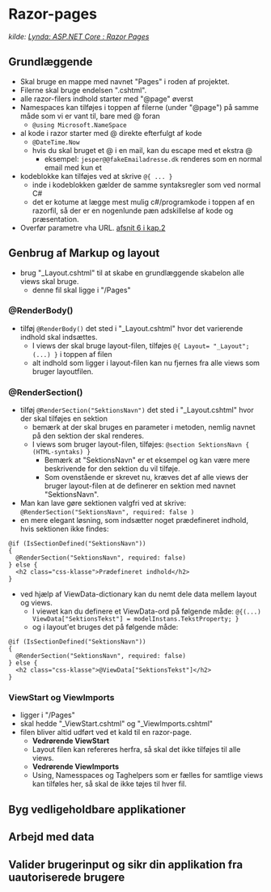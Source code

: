 # Razor-pages
_kilde: [Lynda: ASP.NET Core : Razor Pages](https://www.lynda.com/ASP-NET-tutorials/ASP-NET-Core-Razor-Pages/630622-2.html)_

## Grundlæggende
- Skal bruge en mappe med navnet "Pages" i roden af projektet.
- Filerne skal bruge endelsen ".cshtml".
- alle razor-filers indhold starter med "@page" øverst
- Namespaces kan tilføjes i toppen af filerne (under "@page") på samme måde som vi er vant til, bare med @ foran
  - ```@using Microsoft.NameSpace```
- al kode i razor starter med @ direkte efterfulgt af kode
  - ```@DateTime.Now```
  - hvis du skal bruget et @ i en mail, kan du escape med et ekstra @
    - eksempel: ```jesper@@fakeEmailadresse.dk``` renderes som en normal email med kun et 
- kodeblokke kan tilføjes ved at skrive ``` @{ ... } ```
  - inde i kodeblokken gælder de samme syntaksregler som ved normal C#
  - det er kotume at lægge mest mulig c#/programkode i toppen af en razorfil, så der er en nogenlunde pæn adskillelse af kode og præsentation.
- Overfør parametre vha URL. [afsnit 6 i kap.2](https://www.lynda.com/ASP-NET-tutorials/Passing-parameters-URL/630622/679592-4.html)

## Genbrug af Markup og layout
- brug "_Layout.cshtml" til at skabe en grundlæggende skabelon alle views skal bruge.
  - denne fil skal ligge i "/Pages"
### @RenderBody()
- tilføj ```@RenderBody()``` det sted i "_Layout.cshtml" hvor det varierende indhold skal indsættes.
  - I views der skal bruge layout-filen, tilføjes ```@{ Layout= "_Layout"; (...) }``` i toppen af filen
  - alt indhold som ligger i layout-filen kan nu fjernes fra alle views som bruger layoutfilen.
### @RenderSection()
- tilføj ```@RenderSection("SektionsNavn")``` det sted i "_Layout.cshtml" hvor der skal tilføjes en sektion
  - bemærk at der skal bruges en parameter i metoden, nemlig navnet på den sektion der skal renderes.
  - I views som bruger layout-filen, tilføjes: ```@section SektionsNavn { (HTML-syntaks) }```
    - Bemærk at "SektionsNavn" er et eksempel og kan være mere beskrivende for den sektion du vil tilføje.
    - Som ovenstående er skrevet nu, kræves det af alle views der bruger layout-filen at de definerer en sektion med navnet "SektionsNavn".
- Man kan lave gøre sektionen valgfri ved at skrive: ```@RenderSection("SektionsNavn", required: false )```
- en mere elegant løsning, som indsætter noget prædefineret indhold, hvis sektionen ikke findes:
```
@if (IsSectionDefined("SektionsNavn"))
{
  @RenderSection("SektionsNavn", required: false)
} else {
  <h2 class="css-klasse">Prædefineret indhold</h2>
}
```
- ved hjælp af ViewData-dictionary kan du nemt dele data mellem layout og views.
  - I viewet kan du definere et ViewData-ord på følgende måde: ```@{(...) ViewData["SektionsTekst"] = modelInstans.TekstProperty; } ```
  - og i layout'et bruges det på følgende måde:
```
@if (IsSectionDefined("SektionsNavn"))
{
  @RenderSection("SektionsNavn", required: false)
} else {
  <h2 class="css-klasse">@ViewData["SektionsTekst"]</h2>
}
```
### ViewStart og ViewImports
- ligger i "/Pages"
- skal hedde "_ViewStart.cshtml" og "_ViewImports.cshtml"
- filen bliver altid udført ved et kald til en razor-page.
  - __Vedrørende ViewStart__
  - Layout filen kan refereres herfra, så skal det ikke tilføjes til alle views.
  - __Vedrørende ViewImports__
  - Using, Namesspaces og Taghelpers som er fælles for samtlige views kan tilføles her, så skal de ikke tøjes til hver fil.

## Byg vedligeholdbare applikationer

## Arbejd med data

## Valider brugerinput og sikr din applikation fra uautoriserede brugere
